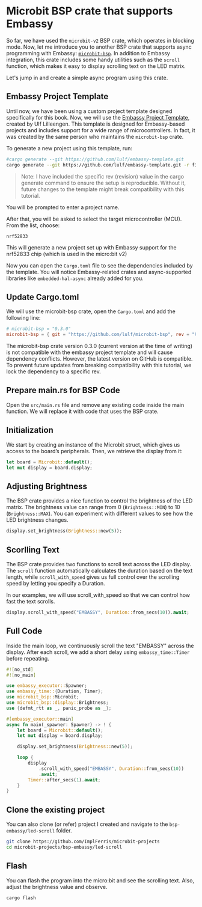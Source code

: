 # Microbit BSP crate that supports Embassy

So far, we have used the `microbit-v2` BSP crate, which operates in blocking mode. Now, let me introduce you to another BSP crate that supports async programming with Embassy: [`microbit-bsp`](https://docs.rs/microbit-bsp/latest/microbit_bsp/). In addition to Embassy integration, this crate includes some handy utilities such as the `scroll` function, which makes it easy to display scrolling text on the LED matrix.

Let's jump in and create a simple async program using this crate.


## Embassy Project Template

Until now, we have been using a custom project template designed specifically for this book. Now, we will use the [Embassy Project Template](https://github.com/lulf/embassy-template), created by Ulf Lilleengen. This template is designed for Embassy-based projects and includes support for a wide range of microcontrollers.  In fact, it was created by the same person who maintains the `microbit-bsp` crate.

To generate a new project using this template, run: 

```sh
#cargo generate --git https://github.com/lulf/embassy-template.git
cargo generate --git https://github.com/lulf/embassy-template.git -r f3179dc
```

> Note: I have included the specific rev (revision) value in the cargo generate command to ensure the setup is reproducible. Without it, future changes to the template might break compatibility with this tutorial.

You will be prompted to enter a project name. 

After that, you will be asked to select the target microcontroller (MCU). From the list, choose:
```
nrf52833
```
This will generate a new project set up with Embassy support for the nrf52833 chip (which is used in the micro:bit v2)

Now you can open the `Cargo.toml` file to see the dependencies included by the template. You will notice Embassy-related crates and async-supported libraries like `embedded-hal-async` already added for you.

## Update Cargo.toml

We will use the microbit-bsp crate, open the `Cargo.toml` and add the following line:

```toml
# microbit-bsp = "0.3.0"
microbit-bsp = { git = "https://github.com/lulf/microbit-bsp", rev = "9c7d52e" }
```

The microbit-bsp crate version 0.3.0 (current version at the time of writing) is not compatible with the embassy project template and will cause dependency conflicts. However, the latest version on GitHub is compatible. To prevent future updates from breaking compatibility with this tutorial, we lock the dependency to a specific rev.


## Prepare main.rs for BSP Code

Open the `src/main.rs` file and remove any existing code inside the main function. We will replace it with code that uses the BSP crate.

## Initialization

We start by creating an instance of the Microbit struct, which gives us access to the board’s peripherals. Then, we retrieve the display from it:

```rust
let board = Microbit::default();
let mut display = board.display;
```

## Adjusting Brightness

The BSP crate provides a nice function to control the brightness of the LED matrix. The brightness value can range from 0 (`Brightness::MIN`) to 10 (`Brightness::MAX`). You can experiment with different values to see how the LED brightness changes.

```rust
display.set_brightness(Brightness::new(5));
```

## Scorlling Text

The BSP crate provides two functions to scroll text across the LED display. The `scroll` function automatically calculates the duration based on the text length, while `scroll_with_speed` gives us full control over the scrolling speed by letting you specify a Duration.

In our examples, we will use scroll_with_speed so that we can control how fast the text scrolls.

```rust
display.scroll_with_speed("EMBASSY", Duration::from_secs(10)).await;
```

## Full Code

Inside the main loop, we continuously scroll the text "EMBASSY" across the display. After each scroll, we add a short delay using `embassy_time::Timer` before repeating.

```rust
#![no_std]
#![no_main]

use embassy_executor::Spawner;
use embassy_time::{Duration, Timer};
use microbit_bsp::Microbit;
use microbit_bsp::display::Brightness;
use {defmt_rtt as _, panic_probe as _};

#[embassy_executor::main]
async fn main(_spawner: Spawner) -> ! {
    let board = Microbit::default();
    let mut display = board.display;

    display.set_brightness(Brightness::new(5));

    loop {
        display
            .scroll_with_speed("EMBASSY", Duration::from_secs(10))
            .await;
        Timer::after_secs(1).await;
    }
}
```

## Clone the existing project
You can also clone (or refer) project I created and navigate to the `bsp-embassy/led-scroll` folder.

```sh
git clone https://github.com/ImplFerris/microbit-projects
cd microbit-projects/bsp-embassy/led-scroll
```

## Flash

You can flash the program into the micro:bit and see the scrolling text. Also, adjust the brightness value and observe.

```sh
cargo flash
```
